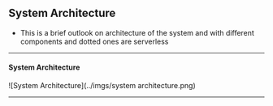 ## System Architecture

- This is a brief outlook on architecture of the system and with different components and dotted ones are serverless

---

#### System Architecture

![System Architecture](../imgs/system architecture.png)

---
